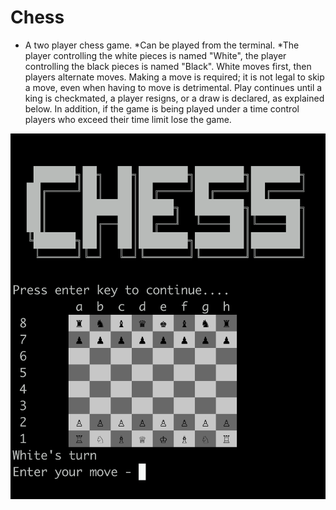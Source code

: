 # **Chess**

* A two player chess game.
*Can be played from the terminal.
*The player controlling the white pieces is named "White", the player controlling the black pieces is named "Black". White moves first, then players alternate moves. Making a move is required; it is not legal to skip a move, even when having to move is detrimental. Play continues until a king is checkmated, a player resigns, or a draw is declared, as explained below. In addition, if the game is being played under a time control players who exceed their time limit lose the game.

![demo](https://github.com/Srinivas-VJ/Chess/blob/master/Screenshot%202020-03-25%20at%202.28.17%20PM.png)



